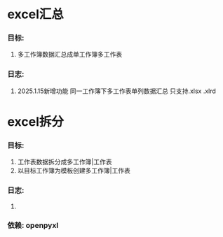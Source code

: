# excel汇总
### 目标:
1. 多工作簿数据汇总成单工作簿多工作表
### 日志:
1. 2025.1.15新增功能 同一工作簿下多工作表单列数据汇总 只支持.xlsx .xlrd

# excel拆分
### 目标:
1. 工作表数据拆分成多工作簿|工作表
2. 以目标工作簿为模板创建多工作簿|工作表
### 日志:
1.
### 依赖: openpyxl
